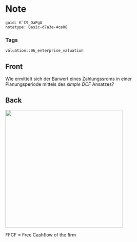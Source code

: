 # Note
```
guid: K`C9_OaPgA
notetype: Basic-d7a3e-4ce08
```

### Tags
```
valuation::06_enterprise_valuation
```

## Front
<p>Wie ermittelt sich der Barwert eines Zahlungssroms in einer
Planungsperiode mittels des <i>simple DCF</i> Ansatzes?

## Back
<p><img src="12m6RMZoSJDh8SPBuvRn.png" style="width: 366px;">
<p>FFCF = Free Cashflow of the firm
